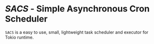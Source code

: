 # *SACS* - Simple Asynchronous Cron Scheduler

`SACS` is a easy to use, small, lightweight task scheduler and executor for Tokio runtime.
